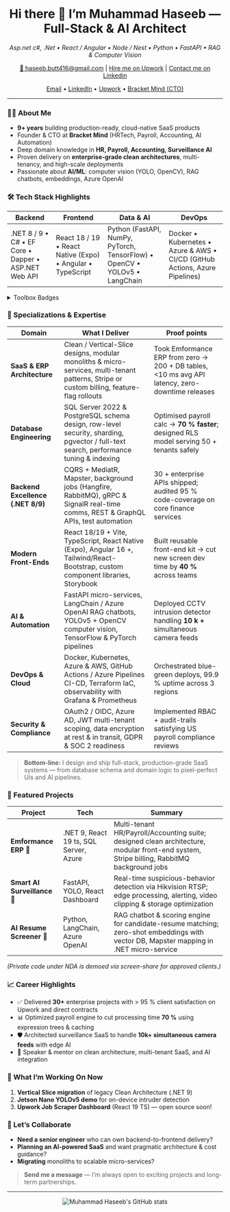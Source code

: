 <!-- GitHub Profile README -->
<!-- Replace your stats card -->


<!-- Tighten the headline -->
<h1 align="center">Hi there 👋 I’m Muhammad Haseeb — Full-Stack & AI Architect</h1>
<p align="center">
  <em>Asp.net c#, .Net • React / Angular • Node / Nest • Python • FastAPI • RAG & Computer Vision</em>
</p>

<!-- Call-to-action under links -->
<p align="center">
  <a href="mailto:haseeb.butt416@gmail.com">📧 haseeb.butt416@gmail.com</a> |
  <a href="https://www.upwork.com/freelancers/haseeb246">Hire me on Upwork</a> |
  <a href="https://pk.linkedin.com/in/haseeb-attaullah-69a027131">Contact me on Linkedin</a>
</p>

<p align="center">
  <a href="mailto:haseeb.butt416@gmail.com">Email</a> •
  <a href="https://pk.linkedin.com/in/haseeb-attaullah-69a027131">LinkedIn</a> •
  <a href="https://www.upwork.com/freelancers/haseeb246">Upwork</a> •
  <a href="https://bracketmind.com">Bracket Mind (CTO)</a>
</p>

---

### 🧑‍💻 About Me

- **9+ years** building production-ready, cloud-native SaaS products  
- Founder & CTO at **Bracket Mind** (HRTech, Payroll, Accounting, AI Automation)  
- Deep domain knowledge in **HR, Payroll, Accounting, Surveillance AI**  
- Proven delivery on **enterprise-grade clean architectures**, multi-tenancy, and high-scale deployments  
- Passionate about **AI/ML**: computer vision (YOLO, OpenCV), RAG chatbots, embeddings, Azure OpenAI

### 🛠 Tech Stack Highlights

| Backend | Frontend | Data & AI | DevOps |
| ------- | -------- | --------- | ------ |
| .NET 8 / 9 • C# • EF Core • Dapper • ASP.NET Web API | React 18 / 19 • React Native (Expo) • Angular • TypeScript | Python (FastAPI, NumPy, PyTorch, TensorFlow) • OpenCV • YOLOv5 • LangChain | Docker • Kubernetes • Azure & AWS • CI/CD (GitHub Actions, Azure Pipelines) |

<details>
<summary>Toolbox Badges</summary>
<p>
  <img src="https://img.shields.io/badge/.NET-512BD4?logo=dotnet&logoColor=white" />
  <img src="https://img.shields.io/badge/C%23-239120?logo=csharp&logoColor=white" />
  <img src="https://img.shields.io/badge/React-61DAFB?logo=react&logoColor=black" />
  <img src="https://img.shields.io/badge/Angular-DD0031?logo=angular&logoColor=white" />
  <img src="https://img.shields.io/badge/Python-3776AB?logo=python&logoColor=white" />
  <img src="https://img.shields.io/badge/Azure-0089D6?logo=microsoftazure&logoColor=white" />
  <img src="https://img.shields.io/badge/AWS-232F3E?logo=amazonaws&logoColor=white" />
  <img src="https://img.shields.io/badge/SQL%20Server-CC2927?logo=microsoftsqlserver&logoColor=white" />
</p>
</details>


### 🔧 Specializations & Expertise

| Domain | What I Deliver | Proof points |
|--------|----------------|--------------|
| **SaaS & ERP Architecture** | Clean / Vertical-Slice designs, modular monoliths & micro-services, multi-tenant patterns, Stripe or custom billing, feature-flag rollouts | Took Emformance ERP from zero → 200 + DB tables, <10 ms avg API latency, zero-downtime releases |
| **Database Engineering** | SQL Server 2022 & PostgreSQL schema design, row-level security, sharding, pgvector / full-text search, performance tuning & indexing | Optimised payroll calc → **70 % faster**; designed RLS model serving 50 + tenants safely |
| **Backend Excellence (.NET 8/9)** | CQRS + MediatR, Mapster, background jobs (Hangfire, RabbitMQ), gRPC & SignalR real-time comms, REST & GraphQL APIs, test automation | 30 + enterprise APIs shipped; audited 95 % code-coverage on core finance services |
| **Modern Front-Ends** | React 18/19 + Vite, TypeScript, React Native (Expo), Angular 16 +, Tailwind/React-Bootstrap, custom component libraries, Storybook | Built reusable front-end kit → cut new screen dev time by **40 %** across teams |
| **AI & Automation** | FastAPI micro-services, LangChain / Azure OpenAI RAG chatbots, YOLOv5 + OpenCV computer vision, TensorFlow & PyTorch pipelines | Deployed CCTV intrusion detector handling **10 k +** simultaneous camera feeds |
| **DevOps & Cloud** | Docker, Kubernetes, Azure & AWS, GitHub Actions / Azure Pipelines CI-CD, Terraform IaC, observability with Grafana & Prometheus | Orchestrated blue-green deploys, 99.9 % uptime across 3 regions |
| **Security & Compliance** | OAuth2 / OIDC, Azure AD, JWT multi-tenant scoping, data encryption at rest & in transit, GDPR & SOC 2 readiness | Implemented RBAC + audit-trails satisfying US payroll compliance reviews |

> **Bottom-line:** I design and ship full-stack, production-grade SaaS systems — from database schema and domain logic to pixel-perfect UIs and AI pipelines.



### 🚀 Featured Projects

| Project | Tech | Summary |
| ------- | ---- | ------- |
| **Emformance ERP** 🔗 | .NET 9, React 19 ts, SQL Server, Azure | Multi-tenant HR/Payroll/Accounting suite; designed clean architecture, modular front-end system, Stripe billing, RabbitMQ background jobs | emformance.com
| **Smart AI Surveillance** 🔗 | FastAPI, YOLO, React Dashboard | Real-time suspicious-behavior detection via Hikvision RTSP; edge processing, alerting, video clipping & storage optimization |
| **AI Resume Screener** 🔗 | Python, LangChain, Azure OpenAI | RAG chatbot & scoring engine for candidate-resume matching; zero-shot embeddings with vector DB, Mapster mapping in .NET micro-service |

*(Private code under NDA is demoed via screen-share for approved clients.)*

### 📈 Career Highlights

- ✅ Delivered **30+** enterprise projects with > 95 % client satisfaction on Upwork and direct contracts  
- 📊 Optimized payroll engine to cut processing time **70 %** using expression trees & caching  
- 🛡 Architected surveillance SaaS to handle **10k+ simultaneous camera feeds** with edge AI  
- 💬 Speaker & mentor on clean architecture, multi-tenant SaaS, and AI integration  

### 🧠 What I’m Working On Now

1. **Vertical Slice migration** of legacy Clean Architecture (.NET 9)  
2. **Jetson Nano YOLOv5 demo** for on-device intruder detection  
3. **Upwork Job Scraper Dashboard** (React 19 TS) — open source soon!

### 🤝 Let’s Collaborate

- **Need a senior engineer** who can own backend-to-frontend delivery?  
- **Planning an AI-powered SaaS** and want pragmatic architecture & cost guidance?  
- **Migrating** monoliths to scalable micro-services?

> **Send me a message** — I’m always open to exciting projects and long-term partnerships.

---

<p align="center">
  <img
    src="https://github-readme-stats.vercel.app/api?username=haseeb246&show_icons=true&hide_border=true"
    alt="Muhammad Haseeb's GitHub stats"
/>
</p>
